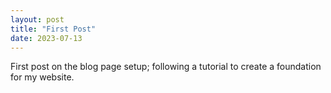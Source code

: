 ```yaml
---
layout: post
title: "First Post"
date: 2023-07-13
---
```


First post on the blog page setup; following a tutorial to create a foundation for my website.
